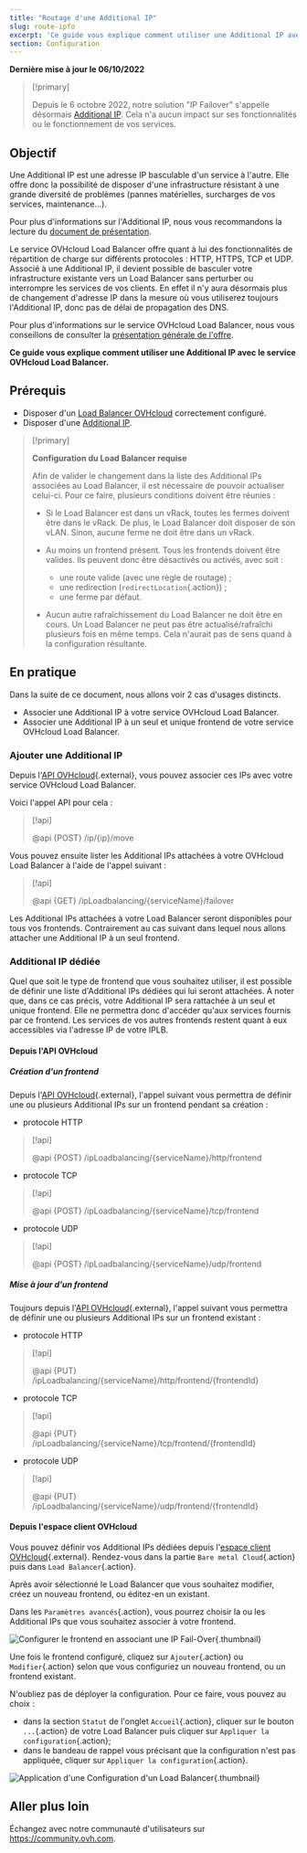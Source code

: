 ```yaml
---
title: "Routage d'une Additional IP"
slug: route-ipfo
excerpt: 'Ce guide vous explique comment utiliser une Additional IP avec le service OVHcloud Load Balancer'
section: Configuration
---
```


**Dernière mise à jour le 06/10/2022**

> [!primary]
>
> Depuis le 6 octobre 2022, notre solution "IP Failover" s'appelle désormais [Additional IP](https://www.ovhcloud.com/fr/network/additional-ip/). Cela n'a aucun impact sur ses fonctionnalités ou le fonctionnement de vos services.
>

## Objectif

Une Additional IP est une adresse IP basculable d'un service à l'autre. Elle offre donc la possibilité de disposer d'une infrastructure résistant à une grande diversité de problèmes (pannes matérielles, surcharges de vos services, maintenance...).

Pour plus d'informations sur l'Additional IP, nous vous recommandons la lecture du [document de présentation](https://www.ovhcloud.com/fr/bare-metal/ip/).

Le service OVHcloud Load Balancer offre quant à lui des fonctionnalités de répartition de charge sur différents protocoles : HTTP, HTTPS, TCP et UDP. Associé à une Additional IP, il devient possible de basculer votre infrastructure existante vers un Load Balancer sans perturber ou interrompre les services de vos clients. En effet il n'y aura désormais plus de changement d'adresse IP dans la mesure où vous utiliserez toujours l'Additional IP, donc pas de délai de propagation des DNS.

Pour plus d'informations sur le service OVHcloud Load Balancer, nous vous conseillons de consulter la [présentation générale de l'offre](https://docs.ovh.com/fr/load-balancer/iplb-presentation/).

**Ce guide vous explique comment utiliser une Additional IP avec le service OVHcloud Load Balancer.**

## Prérequis

- Disposer d'un [Load Balancer OVHcloud](https://www.ovh.com/fr/solutions/load-balancer/) correctement configuré.
- Disposer d'une [Additional IP](https://www.ovhcloud.com/fr/bare-metal/ip/).

> [!primary]
>
> **Configuration du Load Balancer requise**
>
> Afin de valider le changement dans la liste des Additional IPs associées au Load Balancer, il est nécessaire de pouvoir actualiser celui-ci. Pour ce faire, plusieurs conditions doivent être réunies :
> 
> - Si le Load Balancer est dans un vRack, toutes les fermes doivent être dans le vRack. De plus, le Load Balancer doit disposer de son vLAN. Sinon, aucune ferme ne doit être dans un vRack.
>
> - Au moins un frontend présent. Tous les frontends doivent être valides. Ils peuvent donc être désactivés ou activés, avec soit :
>    - une route valide (avec une règle de routage) ;
>    - une redirection (`redirectLocation`{.action}) ;
>    - une ferme par défaut.
>
> - Aucun autre rafraîchissement du Load Balancer ne doit être en cours. Un Load Balancer ne peut pas être actualisé/rafraîchi plusieurs fois en même temps. Cela n'aurait pas de sens quand à la configuration résultante.
>

## En pratique

Dans la suite de ce document, nous allons voir 2 cas d'usages distincts.

- Associer une Additional IP à votre service OVHcloud Load Balancer.
- Associer une Additional IP à un seul et unique frontend de votre service OVHcloud Load Balancer.

### Ajouter une Additional IP

Depuis l'[API OVHcloud](https://api.ovh.com){.external}, vous pouvez associer ces IPs avec votre service OVHcloud Load Balancer.

Voici l'appel API pour cela :

> [!api]
>
> @api {POST} /ip/{ip}/move
> 

Vous pouvez ensuite lister les Additional IPs attachées à votre OVHcloud Load Balancer à l'aide de l'appel suivant :

> [!api]
>
> @api {GET} /ipLoadbalancing/{serviceName}/failover
>

Les Additional IPs attachées à votre Load Balancer seront disponibles pour tous vos frontends.
Contrairement au cas suivant dans lequel nous allons attacher une Additional IP à un seul frontend.

### Additional IP dédiée

Quel que soit le type de frontend que vous souhaitez utiliser, il est possible de définir une liste d'Additional IPs dédiées qui lui seront attachées.
À noter que, dans ce cas précis, votre Additional IP sera rattachée à un seul et unique frontend.
Elle ne permettra donc d'accéder qu'aux services fournis par ce frontend.
Les services de vos autres frontends restent quant à eux accessibles via l'adresse IP de votre IPLB.

#### Depuis l'API OVHcloud

##### **Création d'un frontend**

Depuis l'[API OVHcloud](https://api.ovh.com){.external}, l'appel suivant vous permettra de définir une ou plusieurs Additional IPs sur un frontend pendant sa création :

- protocole HTTP

> [!api]
>
> @api {POST} /ipLoadbalancing/{serviceName}/http/frontend
> 

- protocole TCP

> [!api]
>
> @api {POST} /ipLoadbalancing/{serviceName}/tcp/frontend
> 

- protocole UDP

> [!api]
>
> @api {POST} /ipLoadbalancing/{serviceName}/udp/frontend
> 


##### **Mise à jour d'un frontend**

Toujours depuis l'[API OVHcloud](https://api.ovh.com){.external}, l'appel suivant vous permettra de définir une ou plusieurs Additional IPs sur un frontend existant :

- protocole HTTP

> [!api]
>
> @api {PUT} /ipLoadbalancing/{serviceName}/http/frontend/{frontendId}
> 

- protocole TCP

> [!api]
>
> @api {PUT} /ipLoadbalancing/{serviceName}/tcp/frontend/{frontendId}
> 

- protocole UDP

> [!api]
>
> @api {PUT} /ipLoadbalancing/{serviceName}/udp/frontend/{frontendId}
> 

#### Depuis l'espace client OVHcloud

Vous pouvez définir vos Additional IPs dédiées depuis l'[espace client OVHcloud](https://www.ovh.com/auth/?action=gotomanager&from=https://www.ovh.com/fr/&ovhSubsidiary=fr){.external}. Rendez-vous dans la partie `Bare metal Cloud`{.action} puis dans `Load Balancer`{.action}.

Après avoir sélectionné le Load Balancer que vous souhaitez modifier, créez un nouveau frontend, ou éditez-en un existant.

Dans les `Paramètres avancés`{.action}, vous pourrez choisir la ou les Additional IPs que vous souhaitez associer à votre frontend.

![Configurer le frontend en associant une IP Fail-Over](images/iplb_frontend.png){.thumbnail}

Une fois le frontend configuré, cliquez sur `Ajouter`{.action} ou `Modifier`{.action} selon que vous configuriez un nouveau frontend, ou un frontend existant.

N'oubliez pas de déployer la configuration. Pour ce faire, vous pouvez au choix :

- dans la section `Statut` de l'onglet `Accueil`{.action}, cliquer sur le bouton `...`{.action} de votre Load Balancer puis cliquer sur `Appliquer la configuration`{.action};
- dans le bandeau de rappel vous précisant que la configuration n'est pas appliquée, cliquer sur `Appliquer la configuration`{.action}.

![Application d'une Configuration d'un Load Balancer](images/apply_configuration.png){.thumbnail}

## Aller plus loin

Échangez avec notre communauté d'utilisateurs sur <https://community.ovh.com>.
